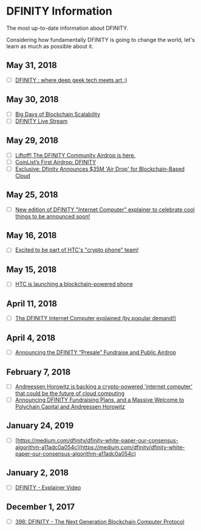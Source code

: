 # DFINITY Information

The most up-to-date information about DFINITY.

Considering how fundamentally DFINITY is going to change the world, let's learn as much as possible about it.

## May 31, 2018

- [ ] [DFINITY : where deep geek tech meets art :)](https://twitter.com/dominic_w/status/1002260693490454528)

## May 30, 2018

- [ ] [Big Days of Blockchain Scalability](https://medium.com/zkcapital/big-days-of-blockchain-scalability-d696ca3d8d72)
- [ ] [DFINITY Live Stream](https://www.youtube.com/watch?v=IuXC8bphzmM)

## May 29, 2018

- [ ] [Liftoff! The DFINITY Community Airdrop is here.](https://medium.com/dfinity/liftoff-the-dfinity-community-airdrop-is-here-5a11b94a2d03)
- [ ] [CoinList’s First Airdrop: DFINITY](https://medium.com/@coinlist/coinlists-first-airdrop-dfinity-207fe207a3ac)
- [ ] [Exclusive: Dfinity Announces $35M 'Air Drop' for Blockchain-Based Cloud](http://fortune.com/2018/05/29/blockchain-dfinity-air-drop)

## May 25, 2018

- [ ] [New edition of DFINITY "Internet Computer" explainer to celebrate cool things to be announced soon!](https://twitter.com/dominic_w/status/1000179822809640961)

## May 16, 2018

- [ ] [Excited to be part of HTC's "crypto phone" team!](https://twitter.com/dominic_w/status/996903047186993157)

## May 15, 2018

- [ ] [HTC is launching a blockchain-powered phone](https://thenextweb.com/insider/2018/05/15/htc-blockchain-powered-phone/)

## April 11, 2018

- [ ] [The DFINITY Internet Computer explained (by popular demand!)](https://twitter.com/dominic_w/status/984270627388375040)

## April 4, 2018

- [ ] [Announcing the DFINITY “Presale” Fundraise and Public Airdrop](https://medium.com/dfinity/announcing-the-dfinity-presale-fundraise-and-public-airdrop-cdea19892ef6)

## February 7, 2018

- [ ] [Andreessen Horowitz is backing a crypto-powered 'internet computer' that could be the future of cloud computing](http://www.businessinsider.com/polychain-andreessen-horowitz-dfinity-2018-2?r=UK&IR=T)
- [ ] [Announcing DFINITY Fundraising Plans, and a Massive Welcome to Polychain Capital and Andreessen Horowitz](https://medium.com/dfinity/announcing-dfinity-fundraising-plans-and-a-massive-welcome-to-polychain-capital-and-andreessen-2ceb34769cd3)

## January 24, 2019

- [ ] [https://medium.com/dfinity/dfinity-white-paper-our-consensus-algorithm-a11adc0a054c](https://medium.com/dfinity/dfinity-white-paper-our-consensus-algorithm-a11adc0a054c)

## January 2, 2018

- [ ] [DFINITY - Explainer Video](https://www.youtube.com/watch?v=kyCfGRZaDnw)

## December 1, 2017

- [ ] [398: DFINITY - The Next Generation Blockchain Computer Protocol](https://www.youtube.com/watch?v=aDNCZFdxqso)
